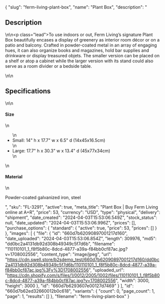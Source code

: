 {
  "slug": "ferm-living-plant-box",
  "name": "Plant Box",
  "description": "<h2>Description</h2>\n<!-- split -->\n<p class=\"lead\">To use indoors or out, Ferm Living’s signature Plant Box beautifully encases a display of greenery as interior room décor or on a patio and balcony. Crafted in powder-coated metal in an array of engaging hues, it can also organize books and magazines, hold bar supplies and drinkware or display treasured objets. The smaller version can be placed on a shelf or atop a cabinet while the larger version with its stand could also serve as a room divider or a bedside table.</p>\n<!-- split -->\n<h2>Specifications</h2>\n<!-- split -->\n<h4>Size</h4>\n<ul>\n<li>Small: 14\" h x 17.7\" w x 6.5\" d (14x45x16.5cm)</li>\n<li>Large: 17.7\" h x 30.3\" w x 13.4\" d (45x77x34cm)</li>\n</ul>\n<h4>Material</h4>\n<p>Powder-coated galvanized iron, steel</p>",
  "sku": "FL-3291",
  "active": true,
  "meta_title": "Plant Box | Buy Ferm Living online at A+R",
  "price": 53,
  "currency": "USD",
  "type": "physical",
  "delivery": "shipment",
  "date_created": "2024-04-03T15:53:06.549Z",
  "stock_status": null,
  "date_updated": "2024-04-03T15:53:06.996Z",
  "prices": [],
  "purchase_options": {
    "standard": {
      "active": true,
      "price": 53,
      "prices": []
    }
  },
  "images": [
    {
      "file": {
        "id": "660d7b62090897001217d160",
        "date_uploaded": "2024-04-03T15:53:06.854Z",
        "length": 309976,
        "md5": "dd0bc2a4131db92d308b49349c5f7d6b",
        "filename": "110110101_1_f8f5b80c-8dcd-4877-a39a-f84bb0cf87ac.jpg?v=1708002556",
        "content_type": "image/jpeg",
        "url": "https://cdn.swell.store/b2sdemo_test/660d7b62090897001217d160/dd0bc2a4131db92d308b49349c5f7d6b/110110101_1_f8f5b80c-8dcd-4877-a39a-f84bb0cf87ac.jpg%3Fv%3D1708002556",
        "uploaded_url": "https://cdn.shopify.com/s/files/1/0012/2005/1002/files/110110101_1_f8f5b80c-8dcd-4877-a39a-f84bb0cf87ac.jpg?v=1708002556",
        "width": 3000,
        "height": 3000
      },
      "id": "660d7b6293607e00127d7469"
    }
  ],
  "id": "660d7b62ed32660012b0c618",
  "variants": {
    "count": 0,
    "page_count": 1,
    "page": 1,
    "results": []
  },
  "filename": "ferm-living-plant-box"
}